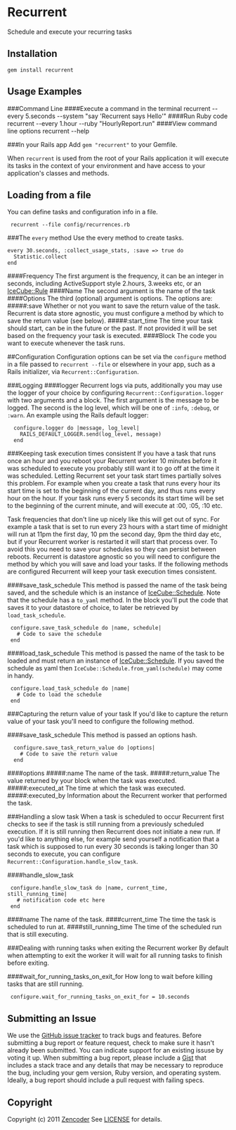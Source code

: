 Recurrent
====================
Schedule and execute your recurring tasks

Installation
------------
    gem install recurrent

Usage Examples
--------------
###Command Line
####Execute a command in the terminal
    recurrent --every 5.seconds --system "say 'Recurrent says Hello'"
####Run Ruby code
    recurrent --every 1.hour --ruby "HourlyReport.run"
####View command line options
    recurrent --help

###In your Rails app
Add `gem "recurrent"` to your Gemfile.

When `recurrent` is used from the root of your Rails application it will execute its tasks in the context of your environment and have access to your application's classes and methods.

Loading from a file
-------------------
You can define tasks and configuration info in a file.

     recurrent --file config/recurrences.rb

###The `every` method
Use the every method to create tasks.

    every 30.seconds, :collect_usage_stats, :save => true do
      Statistic.collect
    end

####Frequency
  The first argument is the frequency, it can be an integer in seconds, including ActiveSupport style 2.hours, 3.weeks etc, or an [IceCube::Rule](http://seejohncode.com/ice_cube/)
####Name
  The second argument is the name of the task
####Options
  The third (optional) argument is options. The options are:
#####:save
  Whether or not you want to save the return value of the task. Recurrent is data store agnostic, you must configure a method by which to save the return value (see below).
#####:start_time
  The time your task should start, can be in the future or the past. If not provided it will be set based on the frequency your task is executed.
####Block
  The code you want to execute whenever the task runs.

##Configuration
  Configuration options can be set via the `configure` method in a file passed to `recurrent --file` or elsewhere in your app, such as a Rails initializer, via `Recurrent::Configuration`.

###Logging
####logger
Recurrent logs via puts, additionally you may use the logger of your choice by configuring `Recurrent::Configuration.logger` with two arguments and a block. The first argument is the message to be logged. The second is the log level, which will be one of `:info`, `:debug`, or `:warn`. An example using the Rails default logger:

      configure.logger do |message, log_level|
        RAILS_DEFAULT_LOGGER.send(log_level, message)
      end

###Keeping task execution times consistent
If you have a task that runs once an hour and you reboot your Recurrent worker 10 minutes before it was scheduled to execute you probably still want it to go off at the time it was scheduled. Letting Recurrent set your task start times partially solves this problem. For example when you create a task that runs every hour its start time is set to the beginning of the current day, and thus runs every hour on the hour. If your task runs every 5 seconds its start time will be set to the beginning of the current minute, and will execute at :00, :05, :10 etc.

Task frequencies that don't line up nicely like this will get out of sync. For example a task that is set to run every 23 hours with a start time of midnight will run at 11pm the first day, 10 pm the second day, 9pm the third day etc, but if your Recurrent worker is restarted it will start that process over. To avoid this you need to save your schedules so they can persist between reboots. Recurrent is datastore agnostic so you will need to configure the method by which you will save and load your tasks. If the following methods are configured Recurrent will keep your task execution times consistent.

####save\_task\_schedule
This method is passed the name of the task being saved, and the schedule which is an instance of [IceCube::Schedule](http://seejohncode.com/ice_cube/). Note that the schedule has a `to_yaml` method. In the block you'll put the code that saves it to your datastore of choice, to later be retrieved by `load_task_schedule`.

     configure.save_task_schedule do |name, schedule|
       # Code to save the schedule
     end

####load\_task\_schedule
This method is passed the name of the task to be loaded and must return an instance of [IceCube::Schedule](http://seejohncode.com/ice_cube/). If you saved the schedule as yaml then `IceCube::Schedule.from_yaml(schedule)` may come in handy.

     configure.load_task_schedule do |name|
       # Code to load the schedule
     end

###Capturing the return value of your task
If you'd like to capture the return value of your task you'll need to configure the following method.

####save\_task\_schedule
This method is passed an options hash.

      configure.save_task_return_value do |options|
        # Code to save the return value
      end

####options
#####:name
The name of the task.
#####:return\_value
The value returned by your block when the task was executed.
#####:executed\_at
The time at which the task was executed.
#####:executed\_by
Information about the Recurrent worker that performed the task.

###Handling a slow task
When a task is scheduled to occur Recurrent first checks to see if the task is still running from a previously scheduled execution. If it is still running then Recurrent does not initiate a new run. If you'd like to anything else, for example send yourself a notification that a task which is supposed to run every 30 seconds is taking longer than 30 seconds to execute, you can configure `Recurrent::Configuration.handle_slow_task`.

####handle\_slow\_task

     configure.handle_slow_task do |name, current_time, still_running_time|
       # notification code etc here
     end

####name
The name of the task.
####current\_time
The time the task is scheduled to run at.
####still\_running\_time
The time of the scheduled run that is still executing.

###Dealing with running tasks when exiting the Recurrent worker
By default when attempting to exit the worker it will wait for all running tasks to finish before exiting.

####wait\_for\_running\_tasks\_on\_exit\_for
How long to wait before killing tasks that are still running.

     configure.wait_for_running_tasks_on_exit_for = 10.seconds

Submitting an Issue
-------------------
We use the [GitHub issue tracker](http://github.com/zencoder/recurrent/issues) to track bugs and
features. Before submitting a bug report or feature request, check to make sure it hasn't already
been submitted. You can indicate support for an existing issuse by voting it up. When submitting a
bug report, please include a [Gist](http://gist.github.com/) that includes a stack trace and any
details that may be necessary to reproduce the bug, including your gem version, Ruby version, and
operating system. Ideally, a bug report should include a pull request with failing specs.

Copyright
---------
Copyright (c) 2011 [Zencoder](http://zencoder.com)
See [LICENSE](https://github.com/zencoder/recurrent/blob/master/LICENSE.mkd) for details.
